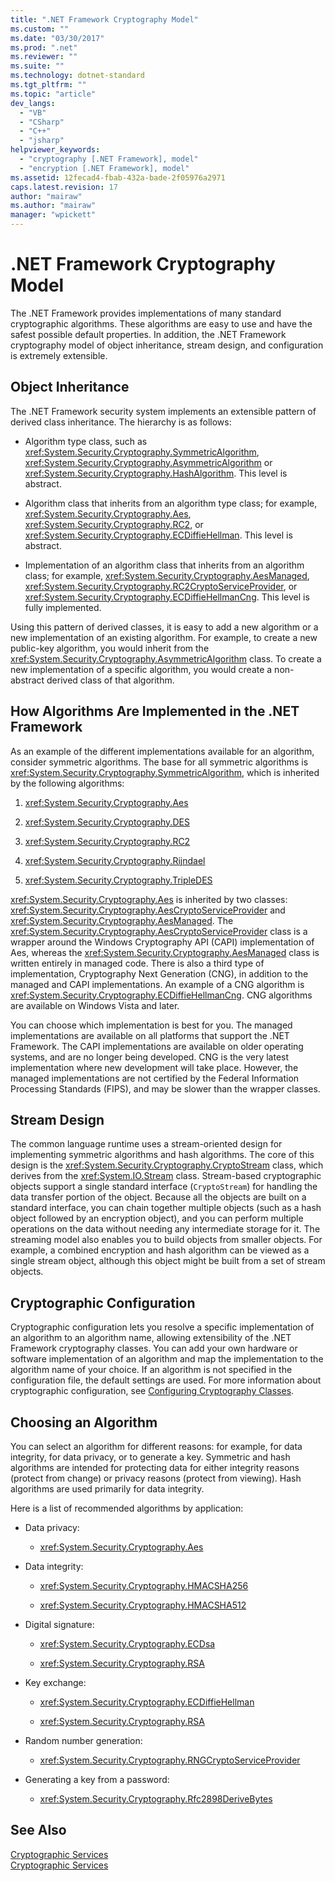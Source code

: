 ```yaml
---
title: ".NET Framework Cryptography Model"
ms.custom: ""
ms.date: "03/30/2017"
ms.prod: ".net"
ms.reviewer: ""
ms.suite: ""
ms.technology: dotnet-standard
ms.tgt_pltfrm: ""
ms.topic: "article"
dev_langs: 
  - "VB"
  - "CSharp"
  - "C++"
  - "jsharp"
helpviewer_keywords: 
  - "cryptography [.NET Framework], model"
  - "encryption [.NET Framework], model"
ms.assetid: 12fecad4-fbab-432a-bade-2f05976a2971
caps.latest.revision: 17
author: "mairaw"
ms.author: "mairaw"
manager: "wpickett"
---
```

# .NET Framework Cryptography Model
The .NET Framework provides implementations of many standard cryptographic algorithms. These algorithms are easy to use and have the safest possible default properties. In addition, the .NET Framework cryptography model of object inheritance, stream design, and configuration is extremely extensible.  
  
## Object Inheritance  
 The .NET Framework security system implements an extensible pattern of derived class inheritance. The hierarchy is as follows:  
  
-   Algorithm type class, such as <xref:System.Security.Cryptography.SymmetricAlgorithm>,  <xref:System.Security.Cryptography.AsymmetricAlgorithm> or <xref:System.Security.Cryptography.HashAlgorithm>. This level is abstract.  
  
-   Algorithm class that inherits from an algorithm type class; for example, <xref:System.Security.Cryptography.Aes>, <xref:System.Security.Cryptography.RC2>, or <xref:System.Security.Cryptography.ECDiffieHellman>. This level is abstract.  
  
-   Implementation of an algorithm class that inherits from an algorithm class; for example, <xref:System.Security.Cryptography.AesManaged>, <xref:System.Security.Cryptography.RC2CryptoServiceProvider>, or <xref:System.Security.Cryptography.ECDiffieHellmanCng>. This level is fully implemented.  
  
 Using this pattern of derived classes, it is easy to add a new algorithm or a new implementation of an existing algorithm. For example, to create a new public-key algorithm, you would inherit from the <xref:System.Security.Cryptography.AsymmetricAlgorithm> class. To create a new implementation of a specific algorithm, you would create a non-abstract derived class of that algorithm.  
  
## How Algorithms Are Implemented in the .NET Framework  
 As an example of the different implementations available for an algorithm, consider symmetric algorithms. The base for all symmetric algorithms is <xref:System.Security.Cryptography.SymmetricAlgorithm>, which is inherited by the following algorithms:  
  
1.  <xref:System.Security.Cryptography.Aes>  
  
2.  <xref:System.Security.Cryptography.DES>  
  
3.  <xref:System.Security.Cryptography.RC2>  
  
4.  <xref:System.Security.Cryptography.Rijndael>  
  
5.  <xref:System.Security.Cryptography.TripleDES>  
  
 <xref:System.Security.Cryptography.Aes> is inherited by two classes: <xref:System.Security.Cryptography.AesCryptoServiceProvider> and <xref:System.Security.Cryptography.AesManaged>. The <xref:System.Security.Cryptography.AesCryptoServiceProvider> class is a wrapper around the Windows Cryptography API (CAPI) implementation of Aes, whereas the <xref:System.Security.Cryptography.AesManaged> class is written entirely in managed code. There is also a third type of implementation, Cryptography Next Generation (CNG), in addition to the managed and CAPI implementations. An example of a CNG algorithm is <xref:System.Security.Cryptography.ECDiffieHellmanCng>. CNG algorithms are available on Windows Vista and later.  
  
 You can choose which implementation is best for you.  The managed implementations are available on all platforms that support the .NET Framework.  The CAPI implementations are available on older operating systems, and are no longer being developed. CNG is the very latest implementation where new development will take place. However, the managed implementations are not certified by the Federal Information Processing Standards (FIPS), and may be slower than the wrapper classes.  
  
## Stream Design  
 The common language runtime uses a stream-oriented design for implementing symmetric algorithms and hash algorithms. The core of this design is the <xref:System.Security.Cryptography.CryptoStream> class, which derives from the <xref:System.IO.Stream> class. Stream-based cryptographic objects support a single standard interface (`CryptoStream`) for handling the data transfer portion of the object. Because all the objects are built on a standard interface, you can chain together multiple objects (such as a hash object followed by an encryption object), and you can perform multiple operations on the data without needing any intermediate storage for it. The streaming model also enables you to build objects from smaller objects. For example, a combined encryption and hash algorithm can be viewed as a single stream object, although this object might be built from a set of stream objects.  
  
## Cryptographic Configuration  
 Cryptographic configuration lets you resolve a specific implementation of an algorithm to an algorithm name, allowing extensibility of the .NET Framework cryptography classes. You can add your own hardware or software implementation of an algorithm and map the implementation to the algorithm name of your choice. If an algorithm is not specified in the configuration file, the default settings are used. For more information about cryptographic configuration, see [Configuring Cryptography Classes](../../../docs/framework/configure-apps/configure-cryptography-classes.md).  
  
## Choosing an Algorithm  
 You can select an algorithm for different reasons: for example, for data integrity, for data privacy, or to generate a key. Symmetric and hash algorithms are intended for protecting data for either integrity reasons (protect from change) or privacy reasons (protect from viewing). Hash algorithms are used primarily for data integrity.  
  
 Here is a list of recommended algorithms by application:  
  
-   Data privacy:  
  
    -   <xref:System.Security.Cryptography.Aes>  
  
-   Data integrity:  
  
    -   <xref:System.Security.Cryptography.HMACSHA256>  
  
    -   <xref:System.Security.Cryptography.HMACSHA512>  
  
-   Digital signature:  
  
    -   <xref:System.Security.Cryptography.ECDsa>  
  
    -   <xref:System.Security.Cryptography.RSA>  
  
-   Key exchange:  
  
    -   <xref:System.Security.Cryptography.ECDiffieHellman>  
  
    -   <xref:System.Security.Cryptography.RSA>  
  
-   Random number generation:  
  
    -   <xref:System.Security.Cryptography.RNGCryptoServiceProvider>  
  
-   Generating a key from a password:  
  
    -   <xref:System.Security.Cryptography.Rfc2898DeriveBytes>  
  
## See Also  
 [Cryptographic Services](../../../docs/standard/security/cryptographic-services.md)   
 [Cryptographic Services](../../../docs/standard/security/cryptographic-services.md)
